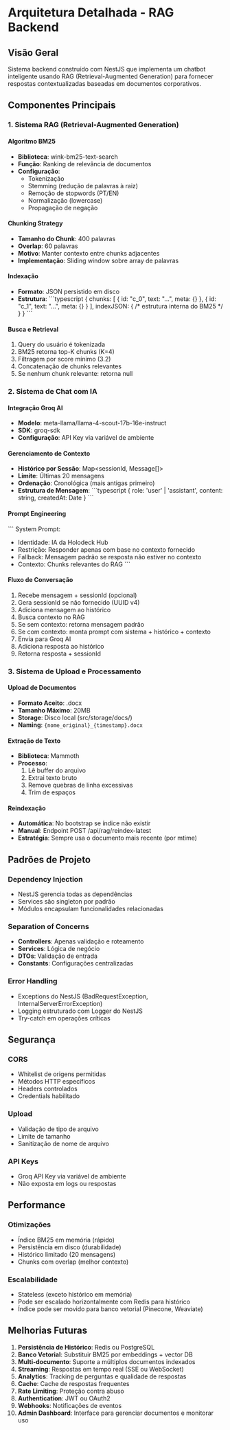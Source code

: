 # Arquitetura Detalhada - RAG Backend

## Visão Geral

Sistema backend construído com NestJS que implementa um chatbot inteligente usando RAG (Retrieval-Augmented Generation) para fornecer respostas contextualizadas baseadas em documentos corporativos.

## Componentes Principais

### 1. Sistema RAG (Retrieval-Augmented Generation)

#### Algoritmo BM25
- **Biblioteca**: wink-bm25-text-search
- **Função**: Ranking de relevância de documentos
- **Configuração**:
  - Tokenização
  - Stemming (redução de palavras à raiz)
  - Remoção de stopwords (PT/EN)
  - Normalização (lowercase)
  - Propagação de negação

#### Chunking Strategy
- **Tamanho do Chunk**: 400 palavras
- **Overlap**: 60 palavras
- **Motivo**: Manter contexto entre chunks adjacentes
- **Implementação**: Sliding window sobre array de palavras

#### Indexação
- **Formato**: JSON persistido em disco
- **Estrutura**:
\`\`\`typescript
{
  chunks: [
    { id: "c_0", text: "...", meta: {} },
    { id: "c_1", text: "...", meta: {} }
  ],
  indexJSON: { /* estrutura interna do BM25 */ }
}
\`\`\`

#### Busca e Retrieval
1. Query do usuário é tokenizada
2. BM25 retorna top-K chunks (K=4)
3. Filtragem por score mínimo (3.2)
4. Concatenação de chunks relevantes
5. Se nenhum chunk relevante: retorna null

### 2. Sistema de Chat com IA

#### Integração Groq AI
- **Modelo**: meta-llama/llama-4-scout-17b-16e-instruct
- **SDK**: groq-sdk
- **Configuração**: API Key via variável de ambiente

#### Gerenciamento de Contexto
- **Histórico por Sessão**: Map<sessionId, Message[]>
- **Limite**: Últimas 20 mensagens
- **Ordenação**: Cronológica (mais antigas primeiro)
- **Estrutura de Mensagem**:
\`\`\`typescript
{
  role: 'user' | 'assistant',
  content: string,
  createdAt: Date
}
\`\`\`

#### Prompt Engineering
\`\`\`
System Prompt:
- Identidade: IA da Holodeck Hub
- Restrição: Responder apenas com base no contexto fornecido
- Fallback: Mensagem padrão se resposta não estiver no contexto
- Contexto: Chunks relevantes do RAG
\`\`\`

#### Fluxo de Conversação
1. Recebe mensagem + sessionId (opcional)
2. Gera sessionId se não fornecido (UUID v4)
3. Adiciona mensagem ao histórico
4. Busca contexto no RAG
5. Se sem contexto: retorna mensagem padrão
6. Se com contexto: monta prompt com sistema + histórico + contexto
7. Envia para Groq AI
8. Adiciona resposta ao histórico
9. Retorna resposta + sessionId

### 3. Sistema de Upload e Processamento

#### Upload de Documentos
- **Formato Aceito**: .docx
- **Tamanho Máximo**: 20MB
- **Storage**: Disco local (src/storage/docs/)
- **Naming**: `{nome_original}_{timestamp}.docx`

#### Extração de Texto
- **Biblioteca**: Mammoth
- **Processo**:
  1. Lê buffer do arquivo
  2. Extrai texto bruto
  3. Remove quebras de linha excessivas
  4. Trim de espaços

#### Reindexação
- **Automática**: No bootstrap se índice não existir
- **Manual**: Endpoint POST /api/rag/reindex-latest
- **Estratégia**: Sempre usa o documento mais recente (por mtime)

## Padrões de Projeto

### Dependency Injection
- NestJS gerencia todas as dependências
- Services são singleton por padrão
- Módulos encapsulam funcionalidades relacionadas

### Separation of Concerns
- **Controllers**: Apenas validação e roteamento
- **Services**: Lógica de negócio
- **DTOs**: Validação de entrada
- **Constants**: Configurações centralizadas

### Error Handling
- Exceptions do NestJS (BadRequestException, InternalServerErrorException)
- Logging estruturado com Logger do NestJS
- Try-catch em operações críticas

## Segurança

### CORS
- Whitelist de origens permitidas
- Métodos HTTP específicos
- Headers controlados
- Credentials habilitado

### Upload
- Validação de tipo de arquivo
- Limite de tamanho
- Sanitização de nome de arquivo

### API Keys
- Groq API Key via variável de ambiente
- Não exposta em logs ou respostas

## Performance

### Otimizações
- Índice BM25 em memória (rápido)
- Persistência em disco (durabilidade)
- Histórico limitado (20 mensagens)
- Chunks com overlap (melhor contexto)

### Escalabilidade
- Stateless (exceto histórico em memória)
- Pode ser escalado horizontalmente com Redis para histórico
- Índice pode ser movido para banco vetorial (Pinecone, Weaviate)

## Melhorias Futuras

1. **Persistência de Histórico**: Redis ou PostgreSQL
2. **Banco Vetorial**: Substituir BM25 por embeddings + vector DB
3. **Multi-documento**: Suporte a múltiplos documentos indexados
4. **Streaming**: Respostas em tempo real (SSE ou WebSocket)
5. **Analytics**: Tracking de perguntas e qualidade de respostas
6. **Cache**: Cache de respostas frequentes
7. **Rate Limiting**: Proteção contra abuso
8. **Authentication**: JWT ou OAuth2
9. **Webhooks**: Notificações de eventos
10. **Admin Dashboard**: Interface para gerenciar documentos e monitorar uso
